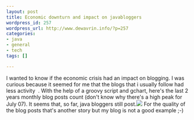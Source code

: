 ```yaml
--- 
layout: post
title: Economic downturn and impact on javabloggers
wordpress_id: 257
wordpress_url: http://www.dewavrin.info/?p=257
categories: 
- java
- general
- tech
tags: []

---
```

I wanted to know if the economic crisis had an impact on blogging. I was curious because it seemed for me that the blogs that i usually follow had less activity  . With the help of a groovy script and gchart, here's the last 2 years monthly blog posts count (don't know why there's a high peak for July 07). It seems that, so far, java bloggers still post.![](http://chart.apis.google.com/chart?cht=lc&chs=600x500&chtt=Javablogs+monthly+posts+count%20+%7C+since+01-01-2007+to+01-02-2009&chxt=x,y&chxr=1,0,15000&chds=0,15000&chd=t:4224,4133,4758,4474,5561,4933,14719,5155,4515,5301,5047,4862,5341,3975,5278,3826,5527,4271,4471,4305,4548,4480,4347,4993,4520&chxl=0:%7C1-07%7C2%7C3%7C4%7C5%7C6%7C7%7C8%7C9%7C10%7C11%7C12%7C1-08%7C2%7C3%7C4%7C5%7C6%7C7%7C8%7C9%7C10%7C11%7C12%7C1-09)
For the quality of the blog posts that's another story but my blog is not a good example ;-)
